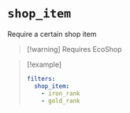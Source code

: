 # `shop_item`

Require a certain shop item

> [!warning] Requires EcoShop

> [!example]
> ```yaml
> filters:
>   shop_item:
>     - iron_rank
>     - gold_rank
> ```
